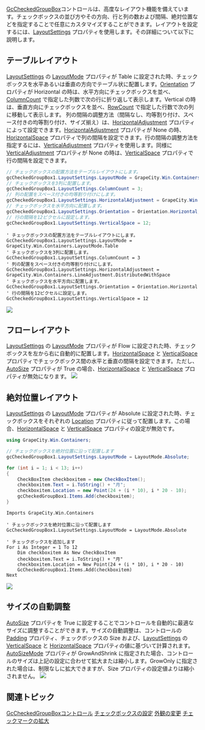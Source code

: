 [GcCheckedGroupBox](gcdocsite__documentlink?toc-item-id=383d621e-436e-466b-b2a2-b3149c5f83a4)コントロールは、高度なレイアウト機能を備えています。チェックボックスの並び方やその方向、行と列の数および間隔、絶対位置などを指定することで任意にカスタマイズすることができます。レイアウトを設定するには、[LayoutSettings](gcdocsite__documentlink?toc-item-id=b814e7bc-88be-42da-9671-65efbceff434) プロパティを使用します。その詳細について以下に説明します。

## テーブルレイアウト

[LayoutSettings](gcdocsite__documentlink?toc-item-id=b814e7bc-88be-42da-9671-65efbceff434) の [LayoutMode](gcdocsite__documentlink?toc-item-id=3991591c-e965-4de3-a190-66f2d7ca52bd) プロパティが Table に設定された時、チェックボックスを水平あるいは垂直の方向でテーブル状に配置します。[Orientation](gcdocsite__documentlink?toc-item-id=6c89b540-32b0-412a-8b45-395c3ce682d8) プロパティが Horizontal の時は、水平方向にチェックボックスを並べ、[ColumnCount](gcdocsite__documentlink?toc-item-id=397dc9c9-48bc-4dc4-a468-5eda17b144cd) で指定した列数で次の行に折り返して表示します。Vertical の時は、垂直方向にチェックボックスを並べ、[RowCount](gcdocsite__documentlink?toc-item-id=3a42a9d5-4116-4247-8933-0932e3b2903c) で指定した行数で次の列に移動して表示します。
列の間隔の調整方法（間隔なし、均等割り付け、スペース付きの均等割り付け、サイズ揃え）は、[HorizontalAdjustment](gcdocsite__documentlink?toc-item-id=dff17acb-cf98-4f75-aab3-2edf3f9cf1f2) プロパティによって設定できます。[HorizontalAdjustment](gcdocsite__documentlink?toc-item-id=dff17acb-cf98-4f75-aab3-2edf3f9cf1f2) プロパティが None の時、[HorizontalSpace](gcdocsite__documentlink?toc-item-id=77152484-3b5e-4800-a95e-8ec40c989581) プロパティで列の間隔を設定できます。行の間隔の調整方法を指定するには、[VerticalAdjustment](gcdocsite__documentlink?toc-item-id=57a32400-cd63-47fa-bb91-af9ab600a5f3) プロパティを使用します。同様に [VerticalAdjustment](gcdocsite__documentlink?toc-item-id=57a32400-cd63-47fa-bb91-af9ab600a5f3) プロパティが None の時は、[VerticalSpace](gcdocsite__documentlink?toc-item-id=67cc8a77-771f-4f01-b840-903a1f1ed0dc) プロパティで行の間隔を設定できます。

```csharp
// チェックボックスの配置方法をテーブルレイアウトにします。
gcCheckedGroupBox1.LayoutSettings.LayoutMode = GrapeCity.Win.Containers.LayoutMode.Table;
// チェックボックスを3列に配置します。
gcCheckedGroupBox1.LayoutSettings.ColumnCount = 3;
// 列の配置をスペース付きの均等割り付けにします。
gcCheckedGroupBox1.LayoutSettings.HorizontalAdjustment = GrapeCity.Win.Containers.LineAdjustment.DistributedWithSpace;
// チェックボックスを水平方向に配置します。
gcCheckedGroupBox1.LayoutSettings.Orientation = Orientation.Horizontal;
// 行の間隔を12ピクセルに設定します。
gcCheckedGroupBox1.LayoutSettings.VerticalSpace = 12;
```

```vbnet
' チェックボックスの配置方法をテーブルレイアウトにします。
GcCheckedGroupBox1.LayoutSettings.LayoutMode = GrapeCity.Win.Containers.LayoutMode.Table
' チェックボックスを3列に配置します。
GcCheckedGroupBox1.LayoutSettings.ColumnCount = 3
' 列の配置をスペース付きの均等割り付けにします。
GcCheckedGroupBox1.LayoutSettings.HorizontalAdjustment = GrapeCity.Win.Containers.LineAdjustment.DistributedWithSpace
' チェックボックスを水平方向に配置します。
GcCheckedGroupBox1.LayoutSettings.Orientation = Orientation.Horizontal
' 行の間隔を12ピクセルに設定します。
GcCheckedGroupBox1.LayoutSettings.VerticalSpace = 12
```

![](/DOCUMENT_SITE_LINK_PREFIX_HERE/document-site-files/images/06fadbb1-c461-433a-b385-ae4966e56069/images/gccheckedgroupbox.layoutmode_table.png)

## フローレイアウト

[LayoutSettings](gcdocsite__documentlink?toc-item-id=b814e7bc-88be-42da-9671-65efbceff434) の [LayoutMode](gcdocsite__documentlink?toc-item-id=3991591c-e965-4de3-a190-66f2d7ca52bd) プロパティが Flow に設定された時、チェックボックスを左から右に自動的に配置します。[HorizontalSpace](gcdocsite__documentlink?toc-item-id=77152484-3b5e-4800-a95e-8ec40c989581) と [VerticalSpace](gcdocsite__documentlink?toc-item-id=67cc8a77-771f-4f01-b840-903a1f1ed0dc) プロパティでチェックボックス間の水平と垂直の間隔を設定できます。ただし、[AutoSize](gcdocsite__documentlink?toc-item-id=76e439ee-c8fd-4062-b99c-0dfcb0577bdf) プロパティが True の場合、[HorizontalSpace](gcdocsite__documentlink?toc-item-id=77152484-3b5e-4800-a95e-8ec40c989581) と [VerticalSpace](gcdocsite__documentlink?toc-item-id=67cc8a77-771f-4f01-b840-903a1f1ed0dc) プロパティが無効になります。
![](/DOCUMENT_SITE_LINK_PREFIX_HERE/document-site-files/images/06fadbb1-c461-433a-b385-ae4966e56069/images/gccheckedgroupbox.layoutmode_flow.png)

## 絶対位置レイアウト

[LayoutSettings](gcdocsite__documentlink?toc-item-id=b814e7bc-88be-42da-9671-65efbceff434) の [LayoutMode](gcdocsite__documentlink?toc-item-id=3991591c-e965-4de3-a190-66f2d7ca52bd) プロパティが Absolute に設定された時、チェックボックスをそれぞれの [Location](gcdocsite__documentlink?toc-item-id=2daf1d1d-77c7-4c66-9425-ad4e0a4f6b88) プロパティに従って配置します。この場合、[HorizontalSpace](gcdocsite__documentlink?toc-item-id=77152484-3b5e-4800-a95e-8ec40c989581) と [VerticalSpace](gcdocsite__documentlink?toc-item-id=67cc8a77-771f-4f01-b840-903a1f1ed0dc) プロパティの設定が無効です。

```csharp
using GrapeCity.Win.Containers;

// チェックボックスを絶対位置に沿って配置します
gcCheckedGroupBox1.LayoutSettings.LayoutMode = LayoutMode.Absolute;

for (int i = 1; i < 13; i++)
{
    CheckBoxItem checkboxitem = new CheckBoxItem();
    checkboxitem.Text = i.ToString() + "月";
    checkboxitem.Location = new Point(24 + (i * 10), i * 20 - 10);
    gcCheckedGroupBox1.Items.Add(checkboxitem);
}
```

```vbnet
Imports GrapeCity.Win.Containers

' チェックボックスを絶対位置に沿って配置します
GcCheckedGroupBox1.LayoutSettings.LayoutMode = LayoutMode.Absolute

' チェックボックスを追加します
For i As Integer = 1 To 12
    Dim checkboxitem As New CheckBoxItem
    checkboxitem.Text = i.ToString() + "月"
    checkboxitem.Location = New Point(24 + (i * 10), i * 20 - 10)
    GcCheckedGroupBox1.Items.Add(checkboxitem)
Next
```

![](/DOCUMENT_SITE_LINK_PREFIX_HERE/document-site-files/images/06fadbb1-c461-433a-b385-ae4966e56069/images/gccheckedgroupbox.layoutmode_absolute.png)

## サイズの自動調整

[AutoSize](gcdocsite__documentlink?toc-item-id=76e439ee-c8fd-4062-b99c-0dfcb0577bdf) プロパティを True に設定することでコントロールを自動的に最適なサイズに調整することができます。サイズの自動調整は、コントロールの [Padding](gcdocsite__documentlink?toc-item-id=81cc5f6f-f94d-409c-abbc-0dd1ceeff20d) プロパティ、チェックボックスの Size および、[LayoutSettings](gcdocsite__documentlink?toc-item-id=b814e7bc-88be-42da-9671-65efbceff434) の [VerticalSpace](gcdocsite__documentlink?toc-item-id=67cc8a77-771f-4f01-b840-903a1f1ed0dc) と [HorizontalSpace](gcdocsite__documentlink?toc-item-id=77152484-3b5e-4800-a95e-8ec40c989581) プロパティの値に基づいて計算されます。[AutoSizeMode](gcdocsite__documentlink?toc-item-id=39b3fa4f-0677-4ba4-979f-4724f1518208) プロパティが GrowAndShrink に指定された場合、コントロールのサイズは上記の設定に合わせて拡大または縮小します。GrowOnly に指定された場合は、制限なしに拡大できますが、Size プロパティの設定値よりは縮小されません。
![](/DOCUMENT_SITE_LINK_PREFIX_HERE/document-site-files/images/06fadbb1-c461-433a-b385-ae4966e56069/images/gccheckedgroupbox.autosize.png)

## 関連トピック

[GcCheckedGroupBoxコントロール](gcdocsite__documentlink?toc-item-id=0e22aa1a-10fd-4384-8e55-fb152bcb8865)
[チェックボックスの設定](gcdocsite__documentlink?toc-item-id=4bea884c-5a70-45e3-a19a-886702db9446)
[外観の変更](gcdocsite__documentlink?toc-item-id=3ce78a00-9fdb-4ad7-b49e-8fe74b959406)
[チェックマークの拡大](gcdocsite__documentlink?toc-item-id=cc68cdb0-262e-4b86-b640-b3287c27528b)